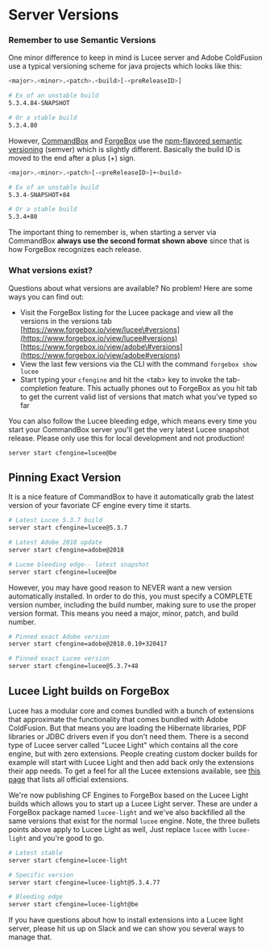 # Server Versions

### Remember to use Semantic Versions

One minor difference to keep in mind is Lucee server and Adobe ColdFusion use a typical versioning scheme for java projects which looks like this:

```bash
<major>.<minor>.<patch>.<build>[-<preReleaseID>]

# Ex of an unstable build
5.3.4.84-SNAPSHOT

# Or a stable build
5.3.4.80
```

However, [CommandBox](https://commandbox.ortusbooks.com/) and [ForgeBox](https://www.forgebox.io/) use the [npm-flavored semantic versioning](https://commandbox.ortusbooks.com/package-management/semantic-versioning) \(semver\) which is slightly different.  Basically the build ID is moved to the end after a plus \(+\) sign.

```bash
<major>.<minor>.<patch>[-<preReleaseID>]+<build>

# Ex of an unstable build
5.3.4-SNAPSHOT+84

# Or a stable build
5.3.4+80
```

The important thing to remember is, when starting a server via CommandBox **always use the second format shown above** since that is how ForgeBox recognizes each release. 

### What versions exist?

Questions about what versions are available?  No problem!  Here are some ways you can find out:

* Visit the ForgeBox listing for the Lucee package and view all the versions in the versions tab  [https://www.forgebox.io/view/lucee\#versions](https://www.forgebox.io/view/lucee#versions) [https://www.forgebox.io/view/adobe\#versions](https://www.forgebox.io/view/adobe#versions)
* View the last few versions via the CLI with the command `forgebox show lucee`
* Start typing your `cfengine` and hit the &lt;tab&gt; key to invoke the tab-completion feature.  This actually phones out to ForgeBox as you hit tab to get the current valid list of versions that match what you've typed so far

You can also follow the Lucee bleeding edge, which means every time you start your CommandBox server you'll get the very latest Lucee snapshot release.  Please only use this for local development and not production!

```text
server start cfengine=lucee@be
```

## Pinning Exact Version

It is a nice feature of CommandBox to have it automatically grab the latest version of your favoriate CF engine every time it starts.

```bash
# Latest Lucee 5.3.7 build
server start cfengine=lucee@5.3.7

# Latest Adobe 2018 update
server start cfengine=adobe@2018

# Lucee bleeding edge-- latest snapshot
server start cfengine=lucee@be
```

However, you may have good reason to NEVER want a new version automatically installed.  In order to do this, you must specify a COMPLETE version number, including the build number, making sure to use the proper version format.  This means you need a major, minor, patch, and build number.

```bash
# Pinned exact Adobe version
server start cfengine=adobe@2018.0.10+320417

# Pinned exact Lucee version
server start cfengine=lucee@5.3.7+48
```

## **Lucee Light builds on ForgeBox**

Lucee has a modular core and comes bundled with a bunch of extensions that approximate the functionality that comes bundled with Adobe ColdFusion.  But that means you are loading the Hibernate libraries, PDF libraries or JDBC drivers even if you don't need them. There is a second type of Lucee server called "Lucee Light" which contains all the core engine, but with zero extensions.  People creating custom docker builds for example will start with Lucee Light and then add back only the extensions their app needs.  To get a feel for all the Lucee extensions available, see [this page](https://download.lucee.org/) that lists all official extensions.

We're now publishing CF Engines to ForgeBox based on the Lucee Light builds which allows you to start up a Lucee Light server. These are under a ForgeBox package named `lucee-light` and we've also backfilled all the same versions that exist for the normal `lucee` engine.  Note, the three bullets points above apply to Lucee Light as well,  Just replace `lucee` with `lucee-light` and you're good to go.

```bash
# Latest stable
server start cfengine=lucee-light

# Specific version
server start cfengine=lucee-light@5.3.4.77

# Bleeding edge
server start cfengine=lucee-light@be
```

If you have questions about how to install extensions into a Lucee light server, please hit us up on Slack and we can show you several ways to manage that.




